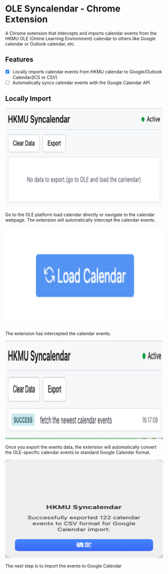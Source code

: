 # OLE Syncalendar - Chrome Extension

A Chrome extension that intercepts and imports calendar events from the HKMU OLE (Online Learning Environment) calendar to others like Google calendar or Outlook calendar, etc.


## Features

- [x] Locally imports calendar events from HKMU calendar to Google/Outlook Calendar(ICS or CSV)
- [ ] Automatically syncs calendar events with the Google Calendar API

## Locally Import

![import calendar events](doc_popup1_final.png)

Go to the OLE platform load calendar directly or navigate to the calendar webpage. The extension will automatically intercept the calendar events.

![import calendar events](doc_load_calendar_final.png)

The extension has intercepted the calendar events.

![import calendar events](doc_popup_final.png)

Once you export the events data, the extension will automatically convert the OLE-specific calendar events to standard Google Calendar format. 

![import calendar events](doc_export_final.png)

The next step is to import the events to Google Calendar